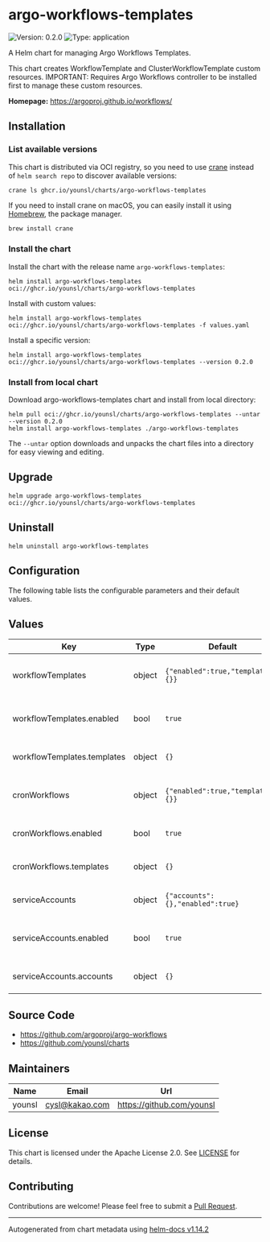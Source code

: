 # argo-workflows-templates

![Version: 0.2.0](https://img.shields.io/badge/Version-0.2.0-informational?style=flat-square) ![Type: application](https://img.shields.io/badge/Type-application-informational?style=flat-square)

A Helm chart for managing Argo Workflows Templates.

This chart creates WorkflowTemplate and ClusterWorkflowTemplate custom resources.
IMPORTANT: Requires Argo Workflows controller to be installed first to manage these custom resources.

**Homepage:** <https://argoproj.github.io/workflows/>

## Installation

### List available versions

This chart is distributed via OCI registry, so you need to use [crane](https://github.com/google/go-containerregistry/blob/main/cmd/crane/README.md) instead of `helm search repo` to discover available versions:

```console
crane ls ghcr.io/younsl/charts/argo-workflows-templates
```

If you need to install crane on macOS, you can easily install it using [Homebrew](https://brew.sh/), the package manager.

```bash
brew install crane
```

### Install the chart

Install the chart with the release name `argo-workflows-templates`:

```console
helm install argo-workflows-templates oci://ghcr.io/younsl/charts/argo-workflows-templates
```

Install with custom values:

```console
helm install argo-workflows-templates oci://ghcr.io/younsl/charts/argo-workflows-templates -f values.yaml
```

Install a specific version:

```console
helm install argo-workflows-templates oci://ghcr.io/younsl/charts/argo-workflows-templates --version 0.2.0
```

### Install from local chart

Download argo-workflows-templates chart and install from local directory:

```console
helm pull oci://ghcr.io/younsl/charts/argo-workflows-templates --untar --version 0.2.0
helm install argo-workflows-templates ./argo-workflows-templates
```

The `--untar` option downloads and unpacks the chart files into a directory for easy viewing and editing.

## Upgrade

```console
helm upgrade argo-workflows-templates oci://ghcr.io/younsl/charts/argo-workflows-templates
```

## Uninstall

```console
helm uninstall argo-workflows-templates
```

## Configuration

The following table lists the configurable parameters and their default values.

## Values

| Key | Type | Default | Description |
|-----|------|---------|-------------|
| workflowTemplates | object | `{"enabled":true,"templates":{}}` | Configuration for Argo WorkflowTemplate resources |
| workflowTemplates.enabled | bool | `true` | Enable or disable all WorkflowTemplate resources globally |
| workflowTemplates.templates | object | `{}` | WorkflowTemplate resource definitions |
| cronWorkflows | object | `{"enabled":true,"templates":{}}` | Configuration for Argo CronWorkflow resources |
| cronWorkflows.enabled | bool | `true` | Enable or disable all CronWorkflow resources globally |
| cronWorkflows.templates | object | `{}` | CronWorkflow resource definitions |
| serviceAccounts | object | `{"accounts":{},"enabled":true}` | Configuration for ServiceAccount resources |
| serviceAccounts.enabled | bool | `true` | Enable or disable all ServiceAccount resources globally |
| serviceAccounts.accounts | object | `{}` | ServiceAccount resource definitions |

## Source Code

* <https://github.com/argoproj/argo-workflows>
* <https://github.com/younsl/charts>

## Maintainers

| Name | Email | Url |
| ---- | ------ | --- |
| younsl | <cysl@kakao.com> | <https://github.com/younsl> |

## License

This chart is licensed under the Apache License 2.0. See [LICENSE](https://github.com/younsl/younsl.github.io/blob/main/LICENSE) for details.

## Contributing

Contributions are welcome! Please feel free to submit a [Pull Request](https://github.com/younsl/younsl.github.io/pulls).

----------------------------------------------
Autogenerated from chart metadata using [helm-docs v1.14.2](https://github.com/norwoodj/helm-docs/releases/v1.14.2)
